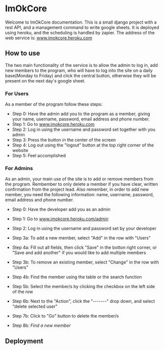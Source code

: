 # ImOkCore
Welcome to ImOkCore documentation. This is a small django project with a rest API, and a management command to write google sheets. It is deployed using heroku, and the scheduling is handled by zapier.
The address of the web service is: www.imokcore.heroku.com

## How to use
The two main functionality of the service is to allow the admin to log in, add new members to the program, who will have to log into the site on a daily base(Monday to Friday) and click the central button, otherwise they will be present on the next day's google sheet.

### For Users
As a member of the program follow these steps:
* Step 0: Have the admin add you to the program as a member, giving your name, username, password, email address and phone number.
* Step 1: Go to www.imokcore.heroku.com
* Step 2: Log in using the username and password set together with you admin
* Step 3: Press the button in the center of the screen
* Step 4: Log out using the "logout" button at the top right corner of the website
* Step 5: Feel accomplished

### For Admins
As an admin, your main use of the site is to add or remove members from the program. Rembember to only delete a member if you have clear, written confirmation from the project lead. Also remember, in order to add new member, you need the following information: name, username, password, email address and phone number.
* Step 0: Have the developer add you as an admin
* Step 1: Go to www.imokcore.heroku.com/admin
* Step 2: Log in using the username and password set by your developer
* Step 3a: To add a new member, select "Add" in the row with "Users"
* Step 4a: Fill out all fields, then click "Save" in the botton right corner, or "Save and add another" if you would like to add multiple members

* Step 3b: To remove an existing member, select "Change" in the row with "Users"
* Step 4b: Find the member using the table or the search function
* Step 5b: Select the member/s by clicking the checkbox on the left side of the row
* Step 6b: Next to the "Action", click the "-------" drop down, and select "delete selected user"
* Step 7b: Click to "Go" button to delete the member/s
* Step 8b: *Find a new member*

## Deployment

